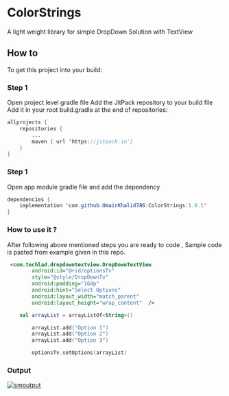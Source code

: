 # ColorStrings

A light weight library for simple DropDown Solution with TextView 

## How to
To get this project into your build:
### Step 1
Open project level gradle file
Add the JitPack repository to your build file
Add it in your root build.gradle at the end of repositories:
```java
allprojects {
    repositories {
    	...
    	maven { url 'https://jitpack.io'}
    }
}
```
### Step 1
Open app module gradle file and add the dependency
```java
dependencies {
	implementation 'com.github.UmairKhalid786:ColorStrings:1.0.1'
}
```
### How to use it ?
After following above mentioned steps you are ready to code , Sample code is pasted from example given in this repo.
```xml
 <com.techlad.dropdowntextview.DropDownTextView
        android:id="@+id/optionsTv"
        style="@style/DropDownTv"
        android:padding="16dp"
        android:hint="Select Options"
        android:layout_width="match_parent"
        android:layout_height="wrap_content"  />
```

```kotlin
    val arrayList = arrayListOf<String>()

        arrayList.add("Option 1")
        arrayList.add("Option 2")
        arrayList.add("Option 3")

        optionsTv.setOptions(arrayList)
```
### Output
[![smoutput](https://ibb.co/jX2Tzy "smoutput")](https://ibb.co/jX2Tzy "smoutput")
